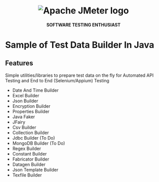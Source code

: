 <h1 align="center"><img src="https://user-images.githubusercontent.com/26521948/72658109-63a1d400-39e7-11ea-9667-c652586b4508.png" alt="Apache JMeter logo" /></h1>
<h4 align="center">SOFTWARE TESTING ENTHUSIAST</h4>
<b></b>

# Sample of Test Data Builder In Java

## Features
Simple utilities/libraries to prepare test data on the fly for Automated API Testing and End to End (Selenium/Appium) Testing

- Date And Time Builder
- Excel Builder
- Json Builder
- Encryption Builder
- Properties Builder
- Java Faker
- JFairy
- Csv Builder
- Collection Builder
- Jdbc Builder (To Do)
- MongoDB Builder (To Do)
- Regex Builder
- Constant Builder
- Fabricator Builder
- Datagen Builder
- Json Template Builder
- Texfile Builder
